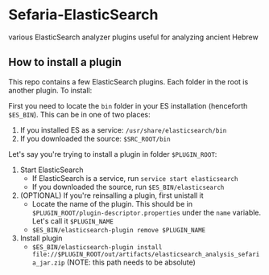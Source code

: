 # Sefaria-ElasticSearch
various ElasticSearch analyzer plugins useful for analyzing ancient Hebrew

## How to install a plugin
This repo contains a few ElasticSearch plugins. Each folder in the root is another plugin.
To install:

First you need to locate the `bin` folder in your ES installation (henceforth `$ES_BIN`). This can be in one of two places:

1. If you installed ES as a service: `/usr/share/elasticsearch/bin`
2. If you downloaded the source: `$SRC_ROOT/bin`

Let's say you're trying to install a plugin in folder `$PLUGIN_ROOT`:

1. Start ElasticSearch
   - If ElasticSearch is a service, run `service start elasticsearch`
   - If you downloaded the source, run `$ES_BIN/elasticsearch`
2. (OPTIONAL) If you're reinsalling a plugin, first unistall it
   - Locate the name of the plugin. This should be in `$PLUGIN_ROOT/plugin-descriptor.properties` under the `name` variable. Let's call it `$PLUGIN_NAME`
   - `$ES_BIN/elasticsearch-plugin remove $PLUGIN_NAME`
3. Install plugin
   - `$ES_BIN/elasticsearch-plugin install file://$PLUGIN_ROOT/out/artifacts/elasticsearch_analysis_sefaria_jar.zip` (NOTE: this path needs to be absolute)
   
   
   
